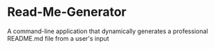 # Read-Me-Generator
A command-line application that dynamically generates a professional README.md file from a user's input
